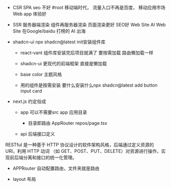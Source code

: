 - CSR SPA   seo  不好 #root
    移动端时代， 流量入口不再是百度， 移动应用市场 
    Web app  体验好




- SSR 服务器端渲染
    组件再服务器渲染
    页面渲染更好 SEO好
    Web Site
    AI Web Site 在Google/baidu  打榜的
    AI 出海 

- shadcn-ui
npx shadcn@latest init安装组件库
    - react-vant 组件库安装完后项目就满了
        要按需加载  路由懒加载一样
    - shadcn-ui 更现代的前端框架
        直接是懒加载

    - base color 主题风格
    - 用的组件是按需安装
    要什么安装什么npx shadcn@latest add button input card


- next.js 约定俗成
    - app
        可以不需要src
        app 应用目录
        - 目录即路由
            AppRouter
            repos/page.tsx

    - api
        后端接口定义
        
RESTful 是一种基于 HTTP 协议设计的软件架构风格，后端通过定义资源的 URI，利用 HTTP 动词
（如 GET、POST、PUT、DELETE）对资源进行操作，实现前后端分离和接口的统一化管理。


- APPRouter
    自动配置路由，文件夹就是路由

- layout
    布局 
